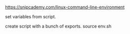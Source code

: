 https://snipcademy.com/linux-command-line-environment

set variables from script.

create script with a bunch of exports.
source env.sh
